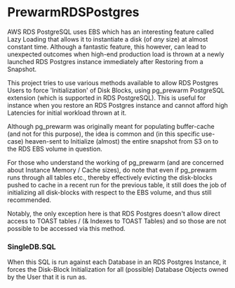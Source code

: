 # PrewarmRDSPostgres
AWS RDS PostgreSQL uses EBS which has an interesting feature called Lazy Loading that allows it to instantiate a disk (of *any* size) at almost constant time. Although a fantastic feature, this however, can lead to unexpected outcomes when high-end production load is thrown at a newly launched RDS Postgres instance immediately after Restoring from a Snapshot.

This project tries to use various methods available to allow RDS Postgres Users to force 'Initialization' of Disk Blocks, using pg_prewarm PostgreSQL extension (which is supported in RDS PostgreSQL). This is useful for instance when you restore an RDS Postgres instance and cannot afford high Latencies for initial workload thrown at it.

Although pg_prewarm was originally meant for populating buffer-cache (and not for this purpose), the idea is common and (in this specific use-case) heaven-sent to Initialize (almost) the entire snapshot from S3 on to the RDS EBS volume in question.

For those who understand the working of pg_prewarm (and are concerned about Instance Memory / Cache sizes), do note that even if pg_prewarm runs through all tables etc., thereby effectively evicting the disk-blocks pushed to cache in a recent run for the previous table, it still does the job of initializing all disk-blocks with respect to the EBS volume, and thus still recommended.

Notably, the only exception here is that RDS Postgres doesn't allow direct access to TOAST tables / (& Indexes to TOAST Tables) and so those are not possible to be accessed via this method.


### SingleDB.SQL ###
When this SQL is run against each Database in an RDS Postgres Instance, it forces the Disk-Block Initialization for all (possible) Database Objects owned by the User that it is run as.
